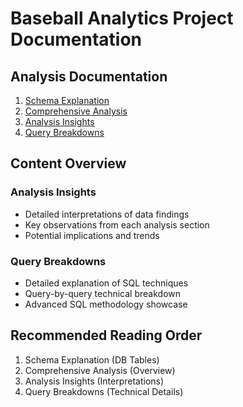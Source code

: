 # Baseball Analytics Project Documentation

## Analysis Documentation
1. [Schema Explanation](schema_explanation.md)
2. [Comprehensive Analysis](comprehensive_analysis.md)
3. [Analysis Insights](analysis_insights.md)
4. [Query Breakdowns](query_breakdowns.md)

## Content Overview

### Analysis Insights
- Detailed interpretations of data findings
- Key observations from each analysis section
- Potential implications and trends

### Query Breakdowns
- Detailed explanation of SQL techniques
- Query-by-query technical breakdown
- Advanced SQL methodology showcase

## Recommended Reading Order
1. Schema Explanation (DB Tables)
2. Comprehensive Analysis (Overview)
3. Analysis Insights (Interpretations)
4. Query Breakdowns (Technical Details)
